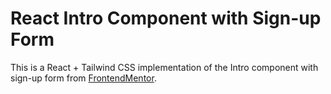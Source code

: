 # React Intro Component with Sign-up Form

This is a React + Tailwind CSS implementation of the Intro component with sign-up form from [FrontendMentor](https://www.frontendmentor.io/).
